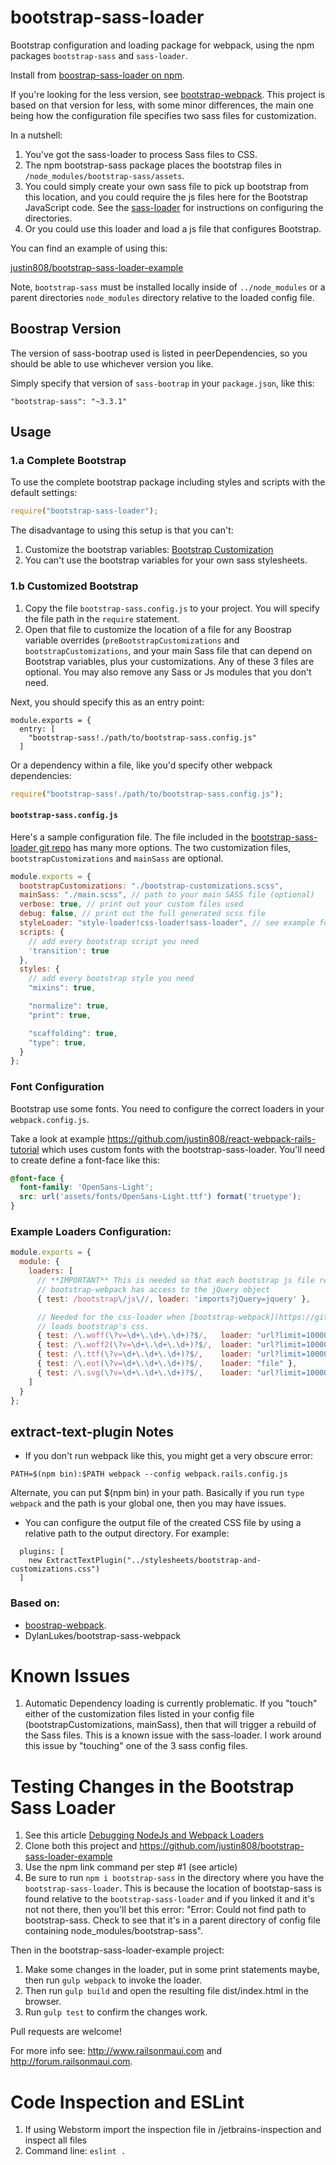 bootstrap-sass-loader
=================

Bootstrap configuration and loading package for webpack, using the npm packages `bootstrap-sass` and `sass-loader`.

Install from [boostrap-sass-loader on npm](https://www.npmjs.com/package/bootstrap-sass-loader).

If you're looking for the less version, see [bootstrap-webpack](https://github.com/gowravshekar/bootstrap-webpack). This project
is based on that version for less, with some minor differences, the main one being how the configuration file specifies
two sass files for customization.

In a nutshell:

1. You've got the sass-loader to process Sass files to CSS.
2. The npm bootstrap-sass package places the bootstrap files in `/node_modules/bootstrap-sass/assets`.
3. You could simply create your own sass file to pick up bootstrap from this location, and you could require the js
   files here for the Bootstrap JavaScript code. See the [sass-loader](https://github.com/jtangelder/sass-loader) for
   instructions on configuring the directories.
4. Or you could use this loader and load a js file that configures Bootstrap.

You can find an example of using this:

[justin808/bootstrap-sass-loader-example](https://github.com/justin808/bootstrap-sass-loader-example)

Note, `bootstrap-sass` must be installed locally inside of `../node_modules` or a parent directories `node_modules`
directory relative to the loaded config file.

Boostrap Version
---
The version of sass-bootrap used is listed in peerDependencies, so you should be able to use whichever version you like.

Simply specify that version of `sass-bootrap` in your `package.json`, like this:

    "bootstrap-sass": "~3.3.1"


Usage
-----

### 1.a Complete Bootstrap

To use the complete bootstrap package including styles and scripts with the default settings:

``` javascript
require("bootstrap-sass-loader");
```

The disadvantage to using this setup is that you can't:

1. Customize the bootstrap variables: [Bootstrap Customization](http://getbootstrap.com/customize/)
2. You can't use the bootstrap variables for your own sass stylesheets.

### 1.b Customized Bootstrap

1. Copy the file `bootstrap-sass.config.js` to your project. You will specify the file path in the `require` statement.
2. Open that file to customize the location of a file for any Boostrap variable overrides (`preBootstrapCustomizations`
   and `bootstrapCustomizations`, and your main Sass file that can depend on Bootstrap variables, plus your customizations.
   Any of these 3 files are optional. You may also remove any Sass or Js modules that you don't need.

Next, you should specify this as an entry point:

```
module.exports = {
  entry: [
    "bootstrap-sass!./path/to/bootstrap-sass.config.js"
  ]
```

Or a dependency within a file, like you'd specify other webpack dependencies:

```javascript
require("bootstrap-sass!./path/to/bootstrap-sass.config.js");
```


#### `bootstrap-sass.config.js`

Here's a sample configuration file. The file included in the [bootstrap-sass-loader git repo](https://github.com/justin808/bootstrap-sass-loader/blob/master/bootstrap-sass.config.js)
has many more options. The two customization files, `bootstrapCustomizations`
and `mainSass` are optional.

``` javascript
module.exports = {
  bootstrapCustomizations: "./bootstrap-customizations.scss",
  mainSass: "./main.scss", // path to your main SASS file (optional)
  verbose: true, // print out your custom files used
  debug: false, // print out the full generated scss file
  styleLoader: "style-loader!css-loader!sass-loader", // see example for the ExtractTextPlugin
  scripts: {
    // add every bootstrap script you need
    'transition': true
  },
  styles: {
    // add every bootstrap style you need
    "mixins": true,

    "normalize": true,
    "print": true,

    "scaffolding": true,
    "type": true,
  }
};
```

### Font Configuration
Bootstrap use some fonts. You need to configure the correct loaders in your `webpack.config.js`. 

Take a look at example https://github.com/justin808/react-webpack-rails-tutorial which uses custom fonts with the
bootstrap-sass-loader. You'll need to create define a font-face like this:

```scss
@font-face {
  font-family: 'OpenSans-Light';
  src: url('assets/fonts/OpenSans-Light.ttf') format('truetype');
}
```

### Example Loaders Configuration:

``` javascript
module.exports = {
  module: {
    loaders: [
      // **IMPORTANT** This is needed so that each bootstrap js file required by
      // bootstrap-webpack has access to the jQuery object
      { test: /bootstrap\/js\//, loader: 'imports?jQuery=jquery' },

      // Needed for the css-loader when [bootstrap-webpack](https://github.com/bline/bootstrap-webpack)
      // loads bootstrap's css.
      { test: /\.woff(\?v=\d+\.\d+\.\d+)?$/,   loader: "url?limit=10000&minetype=application/font-woff" },
      { test: /\.woff2(\?v=\d+\.\d+\.\d+)?$/,  loader: "url?limit=10000&minetype=application/font-woff" },
      { test: /\.ttf(\?v=\d+\.\d+\.\d+)?$/,    loader: "url?limit=10000&minetype=application/octet-stream" },
      { test: /\.eot(\?v=\d+\.\d+\.\d+)?$/,    loader: "file" },
      { test: /\.svg(\?v=\d+\.\d+\.\d+)?$/,    loader: "url?limit=10000&minetype=image/svg+xml" }
    ]
  }
};
```

## extract-text-plugin Notes
* If you don't run webpack like this, you might get a very obscure error:
```
PATH=$(npm bin):$PATH webpack --config webpack.rails.config.js
```

Alternate, you can put $(npm bin) in your path. Basically if you run `type webpack` and the path is your global one, then
you may have issues.

* You can configure the output file of the created CSS file by using a relative path to the output directory. For example:
```
  plugins: [
    new ExtractTextPlugin("../stylesheets/bootstrap-and-customizations.css")
  ]
```

### Based on:
* [boostrap-webpack](https://github.com/bline/bootstrap-webpack).
* DylanLukes/bootstrap-sass-webpack

# Known Issues
1. Automatic Dependency loading is currently problematic. If you "touch" either of the customization files listed in
   your config file (bootstrapCustomizations, mainSass), then that will trigger a rebuild of the Sass files. This is a 
   known issue with the sass-loader. I work around this issue by "touching" one of the 3 sass config files.


Testing Changes in the Bootstrap Sass Loader
=======================================================
1. See this article [Debugging NodeJs and Webpack Loaders](http://forum.railsonmaui.com/t/debugging-nodejs-and-webpack-loaders/142)
2. Clone both this project and https://github.com/justin808/bootstrap-sass-loader-example
3. Use the npm link command per step #1 (see article)
4. Be sure to run `npm i bootstrap-sass` in the directory where you have the `bootstrap-sass-loader`. This is because
   the location of bootstap-sass is found relative to the `bootstrap-sass-loader` and if you linked it and it's not not
   there, then you'll bet this error: "Error: Could not find path to bootstrap-sass. Check to see that it's in a parent 
   directory of config file containing node_modules/bootstrap-sass".

Then in the bootstrap-sass-loader-example project:

1. Make some changes in the loader, put in some print statements maybe, then run `gulp webpack` to invoke the loader.
2. Then run `gulp build` and open the resulting file dist/index.html in the browser.
3. Run `gulp test` to confirm the changes work.


Pull requests are welcome!

For more info see: http://www.railsonmaui.com and http://forum.railsonmaui.com.

Code Inspection and ESLint
======================================================
1. If using Webstorm import the inspection file in /jetbrains-inspection and inspect all files
2. Command line: `eslint .`


